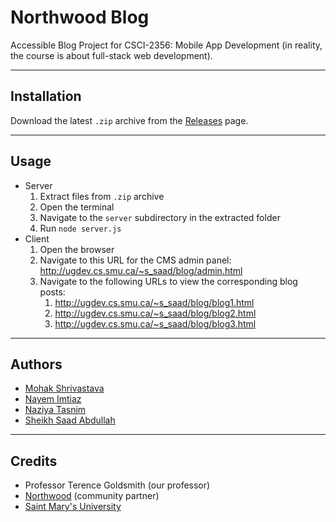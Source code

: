 # Northwood Blog

Accessible Blog Project for CSCI-2356: Mobile App Development (in reality, the course is about full-stack web development).

---

## Installation

Download the latest `.zip` archive from the [Releases][release] page.

---

## Usage

-   Server
    1. Extract files from `.zip` archive
    1. Open the terminal
    1. Navigate to the `server` subdirectory in the extracted folder
    1. Run `node server.js`
-   Client
    1. Open the browser
    1. Navigate to this URL for the CMS admin panel: http://ugdev.cs.smu.ca/~s_saad/blog/admin.html
    1. Navigate to the following URLs to view the corresponding blog posts:
        1. http://ugdev.cs.smu.ca/~s_saad/blog/blog1.html
        1. http://ugdev.cs.smu.ca/~s_saad/blog/blog2.html
        1. http://ugdev.cs.smu.ca/~s_saad/blog/blog3.html

---

## Authors

-   [Mohak Shrivastava][mohak]
-   [Nayem Imtiaz][nayem]
-   [Naziya Tasnim][naziya]
-   [Sheikh Saad Abdullah][sheikh]

---

## Credits

-   Professor Terence Goldsmith (our professor)
-   [Northwood][northwood] (community partner)
-   [Saint Mary's University][smu]

<!-- Links -->

[release]: https://github.com/SMU-Code-C/blog/releases
[mohak]: https://github.com/mohak75
[nayem]: https://github.com/nayem11147
[naziya]: https://github.com/nazy00
[sheikh]: https://github.com/cybardev
[northwood]: https://northwood.care/
[smu]: https://www.smu.ca/
